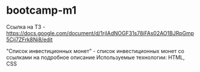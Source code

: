 # bootcamp-m1

Ссылка на ТЗ - https://docs.google.com/document/d/1rjlAdNOGF31s78iFAs02AO1BJRpGmp5Cij7ZFrk8Ni8/edit


"Список инвестиционных монет” - список инвестиционных монет со ссылками на подробное описание
Используемые технологии: HTML, CSS
